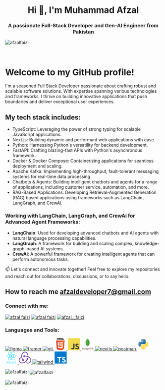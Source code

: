 <h1 align="center">Hi 👋, I'm Muhammad Afzal</h1>
<h3 align="center">A passionate Full-Stack Developer and Gen-AI Engineer from Pakistan</h3>

<p align="left"> <img src="https://komarev.com/ghpvc/?username=afzalfaizi&label=Profile%20views&color=0e75b6&style=flat" alt="afzalfaizi" /> </p>

<p align="left"> <a href="https://twitter.com/" target="blank"><img src="https://img.shields.io/twitter/follow/?logo=twitter&style=for-the-badge" alt="" /></a> </p>

# Welcome to my GitHub profile!
I'm a seasoned Full Stack Developer passionate about crafting robust and scalable software solutions. With expertise spanning various technologies and frameworks, I thrive on building innovative applications that push boundaries and deliver exceptional user experiences.

## My tech stack includes:

- TypeScript: Leveraging the power of strong typing for scalable JavaScript applications.
- Next.js: Building dynamic and performant web applications with ease.
- Python: Harnessing Python's versatility for backend development.
- FastAPI: Crafting blazing-fast APIs with Python's asynchronous framework.
- Docker & Docker Compose: Containerizing applications for seamless deployment and scaling.
- Apache Kafka: Implementing high-throughput, fault-tolerant messaging systems for real-time data processing.
- Chatbots & Agents: Building intelligent chatbots and agents for a range of applications, including customer service, automation, and more.
- RAG-Based Applications: Developing Retrieval-Augmented Generation (RAG) based applications using frameworks such as LangChain, LangGraph, and CrewAi.

### Working with LangChain, LangGraph, and CrewAi for Advanced Agent Frameworks:
- **LangChain**: Used for developing advanced chatbots and AI agents with natural language processing capabilities.
- **LangGraph**: A framework for building and scaling complex, knowledge-graph-based AI systems.
- **CrewAi**: A powerful framework for creating intelligent agents that can perform autonomous tasks.

📫 Let's connect and innovate together! Feel free to explore my repositories and reach out for collaborations, discussions, or to say hello.

## How to reach me **afzaldeveloper7@gmail.com**

<h3 align="left">Connect with me:</h3>
<p align="left">
<a href="https://www.linkedin.com/in/mafzalfaizi/" target="blank"><img align="center" src="https://raw.githubusercontent.com/rahuldkjain/github-profile-readme-generator/master/src/images/icons/Social/linked-in-alt.svg" alt="afzal faizi" height="30" width="40" /></a>
<a href="https://www.facebook.com/Afzalfaizii" target="blank"><img align="center" src="https://raw.githubusercontent.com/rahuldkjain/github-profile-readme-generator/master/src/images/icons/Social/facebook.svg" alt="afzal faizi" height="30" width="40" /></a>
<a href="https://www.instagram.com/afzal__faizi/" target="blank"><img align="center" src="https://raw.githubusercontent.com/rahuldkjain/github-profile-readme-generator/master/src/images/icons/Social/instagram.svg" alt="afzal__faizi" height="30" width="40" /></a>
</p>

<h3 align="left">Languages and Tools:</h3>
<p align="left"> <a href="https://www.figma.com/" target="_blank" rel="noreferrer"> <img src="https://www.vectorlogo.zone/logos/figma/figma-icon.svg" alt="figma" width="40" height="40"/> </a> <a href="https://www.framer.com/" target="_blank" rel="noreferrer"> <img src="https://www.vectorlogo.zone/logos/framer/framer-icon.svg" alt="framer" width="40" height="40"/> </a> <a href="https://git-scm.com/" target="_blank" rel="noreferrer"> <img src="https://www.vectorlogo.zone/logos/git-scm/git-scm-icon.svg" alt="git" width="40" height="40"/> </a> <a href="https://www.w3.org/html/" target="_blank" rel="noreferrer"> <img src="https://raw.githubusercontent.com/devicons/devicon/master/icons/html5/html5-original-wordmark.svg" alt="html5" width="40" height="40"/> </a> <a href="https://developer.mozilla.org/en-US/docs/Web/JavaScript" target="_blank" rel="noreferrer"> <img src="https://raw.githubusercontent.com/devicons/devicon/master/icons/javascript/javascript-original.svg" alt="javascript" width="40" height="40"/> </a> <a href="https://www.mongodb.com/" target="_blank" rel="noreferrer"> <img src="https://raw.githubusercontent.com/devicons/devicon/master/icons/mongodb/mongodb-original-wordmark.svg" alt="mongodb" width="40" height="40"/> </a> <a href="https://nextjs.org/" target="_blank" rel="noreferrer"> <img src="https://cdn.worldvectorlogo.com/logos/nextjs-2.svg" alt="nextjs" width="40" height="40"/> </a> <a href="https://postman.com" target="_blank" rel="noreferrer"> <img src="https://www.vectorlogo.zone/logos/getpostman/getpostman-icon.svg" alt="postman" width="40" height="40"/> </a> <a href="https://www.python.org" target="_blank" rel="noreferrer"> <img src="https://raw.githubusercontent.com/devicons/devicon/master/icons/python/python-original.svg" alt="python" width="40" height="40"/> </a> <a href="https://reactjs.org/" target="_blank" rel="noreferrer"> <img src="https://raw.githubusercontent.com/devicons/devicon/master/icons/react/react-original-wordmark.svg" alt="react" width="40" height="40"/> </a> <a href="https://redux.js.org" target="_blank" rel="noreferrer"> <img src="https://raw.githubusercontent.com/devicons/devicon/master/icons/redux/redux-original.svg" alt="redux" width="40" height="40"/> </a> <a href="https://tailwindcss.com/" target="_blank" rel="noreferrer"> <img src="https://www.vectorlogo.zone/logos/tailwindcss/tailwindcss-icon.svg" alt="tailwind" width="40" height="40"/> </a> <a href="https://www.typescriptlang.org/" target="_blank" rel="noreferrer"> <img src="https://raw.githubusercontent.com/devicons/devicon/master/icons/typescript/typescript-original.svg" alt="typescript" width="40" height="40"/> </a> </p>

<p><img align="left" src="https://github-readme-stats.vercel.app/api/top-langs?username=afzalfaizi&show_icons=true&locale=en&layout=compact" alt="afzalfaizi" /></p>

<p>&nbsp;<img align="center" src="https://github-readme-stats.vercel.app/api?username=afzalfaizi&show_icons=true&locale=en" alt="afzalfaizi" /></p>

<p><img align="center" src="https://github-readme-streak-stats.herokuapp.com/?user=afzalfaizi&" alt="afzalfaizi" /></p>
